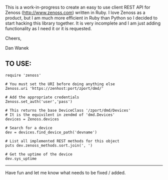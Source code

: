 This is a work-in-progress to create an easy to use client REST API for
Zenoss (http://www.zenoss.com) written in Ruby.  I love Zenoss as a
product, but I am much more efficient in Ruby than Python so I decided
to start hacking this library together.  It is very incomplete and I am
just adding functionality as I need it or it is requested.

Cheers,

Dan Wanek


TO USE:
-------
	require 'zenoss'

	# You must set the URI before doing anything else
	Zenoss.uri 'https://zenhost:port/zport/dmd/'

	# Add the appropriate credentials
	Zenoss.set_auth('user','pass')
	
	# This returns the base DeviceClass '/zport/dmd/Devices'
	# It is the equivilent in zendmd of 'dmd.Devices'
	devices = Zenoss.devices

	# Search for a device
	dev = devices.find_device_path('devname')

	# List all implemented REST methods for this object
	puts dev.zenoss_methods.sort.join(', ')

	# Get the uptime of the device
	dev.sys_uptime

---------

Have fun and let me know what needs to be fixed / added.
